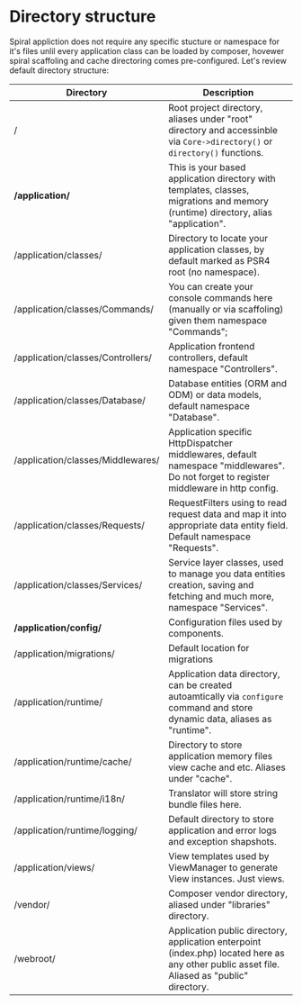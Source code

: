 # Directory structure
Spiral appliction does not require any specific stucture or namespace for it's files unlil every application class can be loaded by composer, hovewer spiral
scaffoling and cache directoring comes pre-configured. Let's review default directory structure:

| Directory                         | Description                    
| ---                               | ---       
| /                                 | Root project directory, aliases under "root" directory and accessinble via `Core->directory()` or `directory()` functions.
| **/application/**                 | This is your based application directory with templates, classes, migrations and memory (runtime) directory, alias "application".
| /application/classes/             | Directory to locate your application classes, by default marked as PSR4 root (no namespace).                            
| /application/classes/Commands/    | You can create your console commands here (manually or via scaffoling) given them namespace "Commands";                            
| /application/classes/Controllers/ | Application frontend controllers, default namespace "Controllers".                          
| /application/classes/Database/    | Database entities (ORM and ODM) or data models, default namespace "Database".                          
| /application/classes/Middlewares/ | Application specific HttpDispatcher middlewares, default namespace "middlewares". Do not forget to register middleware in http config.
| /application/classes/Requests/    | RequestFilters using to read request data and map it into appropriate data entity field. Default namespace "Requests".                
| /application/classes/Services/    | Service layer classes, used to manage you data entities creation, saving and fetching and much more, namespace "Services".       
| **/application/config/**          | Configuration files used by components.                           
| /application/migrations/          | Default location for migrations                            
| /application/runtime/             | Application data directory, can be created autoamtically via `configure` command and store dynamic data, aliases as "runtime".
| /application/runtime/cache/       | Directory to store application memory files view cache and etc. Aliases under "cache".         
| /application/runtime/i18n/        | Translator will store string bundle files here.                            
| /application/runtime/logging/     | Default directory to store application and error logs and exception shapshots.                       
| /application/views/               | View templates used by ViewManager to generate View instances. Just views.                           
| /vendor/                          | Composer vendor directory, aliased under "libraries" directory.              
| /webroot/                         | Application public directory, application enterpoint (index.php) located here as any other public asset file. Aliased as "public" directory.